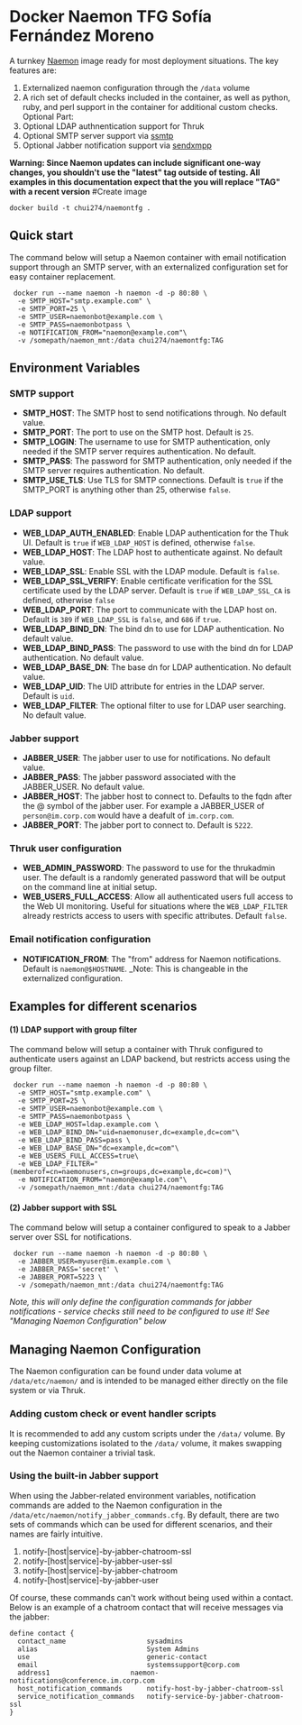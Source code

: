 # Docker Naemon TFG Sofía Fernández Moreno

A turnkey [Naemon](http://www.naemon.org) image ready for most deployment situations. The key features are:

1. Externalized naemon configuration through the `/data` volume
2. A rich set of default checks included in the container, as well as python, ruby, and perl support in the container for additional custom checks.
Optional Part:
3. Optional LDAP authnentication support for Thruk
4. Optional SMTP server support via [ssmtp](https://wiki.archlinux.org/index.php/SSMTP)
5. Optional Jabber notification support via [sendxmpp](http://sendxmpp.hostname.sk)

__Warning: Since Naemon updates can include significant one-way changes, you shouldn't use the "latest" tag outside of testing. All examples in this documentation expect that the you will replace "TAG" with a recent version__
#Create image
```
docker build -t chui274/naemontfg .
```
## Quick start

The command below will setup a Naemon container with email notification support through an SMTP server, with an externalized configuration set for easy container replacement.

```
 docker run --name naemon -h naemon -d -p 80:80 \
  -e SMTP_HOST="smtp.example.com" \
  -e SMTP_PORT=25 \
  -e SMTP_USER=naemonbot@example.com \
  -e SMTP_PASS=naemonbotpass \
  -e NOTIFICATION_FROM="naemon@example.com"\
  -v /somepath/naemon_mnt:/data chui274/naemontfg:TAG
```

## Environment Variables

### SMTP support
* __SMTP_HOST__: The SMTP host to send notifications through. No default value.
* __SMTP_PORT__: The port to use on the SMTP host. Default is `25`.
* __SMTP_LOGIN__: The username to use for SMTP authentication, only needed if the SMTP server requires authentication. No default.
* __SMTP_PASS__: The password for SMTP authentication, only needed if the SMTP server requires authentication. No default.
* __SMTP_USE_TLS__: Use TLS for SMTP connections. Default is `true` if the SMTP_PORT is anything other than 25, otherwise `false`.

### LDAP support
* __WEB_LDAP_AUTH_ENABLED__: Enable LDAP authentication for the Thuk UI. Default is `true` if `WEB_LDAP_HOST` is defined, otherwise `false`.
* __WEB_LDAP_HOST__: The LDAP host to authenticate against. No default value.
* __WEB_LDAP_SSL__: Enable SSL with the LDAP module. Default is `false`.
* __WEB_LDAP_SSL_VERIFY__: Enable certificate verification for the SSL certificate used by the LDAP server. Default is `true` if `WEB_LDAP_SSL_CA` is defined, otherwise `false`
* __WEB_LDAP_PORT__: The port to communicate with the LDAP host on. Default is `389` if `WEB_LDAP_SSL` is `false`, and `686` if `true`.
* __WEB_LDAP_BIND_DN__: The bind dn to use for LDAP authentication. No default value.
* __WEB_LDAP_BIND_PASS__: The password to use with the bind dn for LDAP authentication. No default value.
* __WEB_LDAP_BASE_DN__: The base dn for LDAP authentication. No default value.
* __WEB_LDAP_UID__: The UID attribute for entries in the LDAP server. Default is `uid`.
* __WEB_LDAP_FILTER__: The optional filter to use for LDAP user searching. No default value.

### Jabber support
* __JABBER_USER__: The jabber user to use for notifications. No default value.
* __JABBER_PASS__: The jabber password associated with the JABBER_USER. No default value.
* __JABBER_HOST__: The jabber host to connect to. Defaults to the fqdn after the @ symbol of the jabber user. For example a JABBER_USER of `person@im.corp.com` would have a deafult of `im.corp.com`.
* __JABBER_PORT__: The jabber port to connect to. Default is `5222`.

### Thruk user configuration
* __WEB_ADMIN_PASSWORD__: The password to use for the thrukadmin user. The default is a randomly generated password that will be output on the command line at initial setup.
* __WEB_USERS_FULL_ACCESS__: Allow all authenticated users full access to the Web UI monitoring. Useful for situations where the `WEB_LDAP_FILTER` already restricts access to users with specific attributes. Default `false`.

### Email notification configuration
* __NOTIFICATION_FROM__: The "from" address for Naemon notifications. Default is `naemon@$HOSTNAME`. _Note: This is changeable in the externalized configuration.

## Examples for different scenarios

#### (1) LDAP support with group filter

The command below will setup a container with Thruk configured to authenticate users against an LDAP backend, but restricts access using the group filter.

```
 docker run --name naemon -h naemon -d -p 80:80 \
  -e SMTP_HOST="smtp.example.com" \
  -e SMTP_PORT=25 \
  -e SMTP_USER=naemonbot@example.com \
  -e SMTP_PASS=naemonbotpass \
  -e WEB_LDAP_HOST=ldap.example.com \
  -e WEB_LDAP_BIND_DN="uid=naemonuser,dc=example,dc=com"\
  -e WEB_LDAP_BIND_PASS=pass \
  -e WEB_LDAP_BASE_DN="dc=example,dc=com"\
  -e WEB_USERS_FULL_ACCESS=true\
  -e WEB_LDAP_FILTER="(memberof=cn=naemonusers,cn=groups,dc=example,dc=com)"\
  -e NOTIFICATION_FROM="naemon@example.com"\
  -v /somepath/naemon_mnt:/data chui274/naemontfg:TAG
```

#### (2) Jabber support with SSL

The command below will setup a container configured to speak to a Jabber server over SSL for notifications.

```
 docker run --name naemon -h naemon -d -p 80:80 \
  -e JABBER_USER=myuser@im.example.com \
  -e JABBER_PASS='secret' \
  -e JABBER_PORT=5223 \
  -v /somepath/naemon_mnt:/data chui274/naemontfg:TAG
```

_Note, this will only define the configuration commands for jabber notifications - service checks still need to be configured to use it! See "Managing Naemon Configuration" below_

## Managing Naemon Configuration

The Naemon configuration can be found under data volume at `/data/etc/naemon/` and is intended to be managed either directly on the file system or via Thruk.

### Adding custom check or event handler scripts

It is recommended to add any custom scripts under the `/data/` volume. By keeping customizations isolated to the `/data/` volume, it makes swapping out the Naemon container a trivial task.

### Using the built-in Jabber support

When using the Jabber-related environment variables, notification commands are added to the Naemon configuration in the `/data/etc/naemon/notify_jabber_commands.cfg`. By default, there are two sets of commands which can be used for different scenarios, and their names are fairly intuitive. 

1. notify-[host|service]-by-jabber-chatroom-ssl
2. notify-[host|service]-by-jabber-user-ssl
3. notify-[host|service]-by-jabber-chatroom
4. notify-[host|service]-by-jabber-user

Of course, these commands can't work without being used within a contact. Below is an example of a chatroom contact that will receive messages via the jabber:

```
define contact {
  contact_name                    sysadmins
  alias                           System Admins
  use                             generic-contact
  email                           systemssupport@corp.com
  address1	                  naemon-notifications@conference.im.corp.com
  host_notification_commands      notify-host-by-jabber-chatroom-ssl
  service_notification_commands   notify-service-by-jabber-chatroom-ssl
}

```

